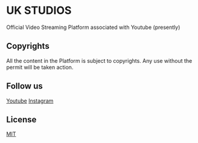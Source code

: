# UK STUDIOS

Official Video Streaming Platform associated with Youtube (presently)

## Copyrights

All the content in the Platform is subject to copyrights. Any use without the permit will be taken action.

## Follow us
[Youtube](https://www.youtube.com/channel/UCGL6peQPUtGidSWa6XT2Dtw)
[Instagram](https://www.instagram.com/ukstudiosofficial/)

## License
[MIT](https://choosealicense.com/licenses/mit/)